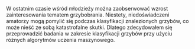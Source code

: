 W ostatnim czasie wśród młodzieży można zaobserwować wzrost zainteresowania tematem grzybobrania. Niestety, niedoświadczeni amatorzy mogą pomylić się podczas klasyfikacji znalezionych grzybów, co może nieść ze sobą katastrofalne skutki. Dlatego zdecydowałem się przeprowadzić badania w zakresie klasyfikacji grzybów przy użyciu różnych algorytmów uczenia maszynowego.
